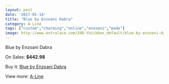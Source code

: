 ```yaml
---
layout: post
date: '2017-01-14'
title: "Blue by Enzoani Dabra"
category: A-Line
tags: ["custom","charming","online","enzoani","made"]
image: http://www.extralace.com/348-thickbox_default/blue-by-enzoani-dabra.jpg
---
```

Blue by Enzoani Dabra

On Sales: **$442.98**
<a href="https://www.extralace.com/a-line/167-blue-by-enzoani-dabra.html"><amp-img layout="responsive" width="600" height="600" src="//www.extralace.com/348-thickbox_default/blue-by-enzoani-dabra.jpg" alt="Blue by Enzoani Dabra 0" /></a>
<a href="https://www.extralace.com/a-line/167-blue-by-enzoani-dabra.html"><amp-img layout="responsive" width="600" height="600" src="//www.extralace.com/349-thickbox_default/blue-by-enzoani-dabra.jpg" alt="Blue by Enzoani Dabra 1" /></a>

Buy it: [Blue by Enzoani Dabra](https://www.extralace.com/a-line/167-blue-by-enzoani-dabra.html "Blue by Enzoani Dabra")

View more: [A-Line](https://www.extralace.com/2-a-line "A-Line")